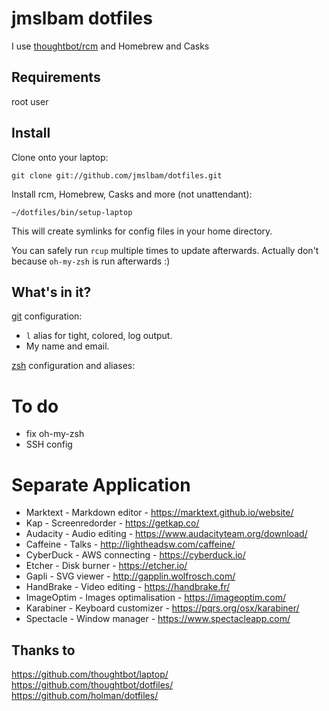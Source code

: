 jmslbam dotfiles
===============

I use [thoughtbot/rcm](https://github.com/thoughtbot/rcm) and Homebrew and Casks

Requirements
------------

root user


Install
-------

Clone onto your laptop:

    git clone git://github.com/jmslbam/dotfiles.git




Install rcm, Homebrew, Casks and more (not unattendant):

	~/dotfiles/bin/setup-laptop



This will create symlinks for config files in your home directory.

You can safely run `rcup` multiple times to update afterwards. Actually don't because `oh-my-zsh` is run afterwards :)

What's in it?
-------------


[git](http://git-scm.com/) configuration:

* `l` alias for tight, colored, log output.
* My name and email.

[zsh](http://zsh.sourceforge.net/FAQ/zshfaq01.html) configuration and aliases:


# To do 
 - fix oh-my-zsh
 - SSH config
 
# Separate Application
- Marktext - Markdown editor - https://marktext.github.io/website/
- Kap - Screenredorder - https://getkap.co/
- Audacity - Audio editing - https://www.audacityteam.org/download/
- Caffeine - Talks - http://lightheadsw.com/caffeine/
- CyberDuck - AWS connecting - https://cyberduck.io/
- Etcher - Disk burner - https://etcher.io/
- Gapli - SVG viewer - http://gapplin.wolfrosch.com/
- HandBrake - Video editing - https://handbrake.fr/
- ImageOptim - Images optimalisation - https://imageoptim.com/
- Karabiner - Keyboard customizer - https://pqrs.org/osx/karabiner/
- Spectacle - Window manager - https://www.spectacleapp.com/

Thanks to
---------
https://github.com/thoughtbot/laptop/  
https://github.com/thoughtbot/dotfiles/  
https://github.com/holman/dotfiles/  
